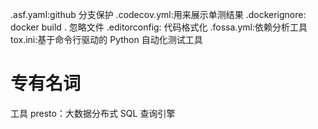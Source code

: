.asf.yaml:github 分支保护
.codecov.yml:用来展示单测结果
.dockerignore: docker build . 忽略文件
.editorconfig: 代码格式化
.fossa.yml:依赖分析工具
tox.ini:基于命令行驱动的 Python 自动化测试工具

# 专有名词

工具 presto：大数据分布式 SQL 查询引擎
